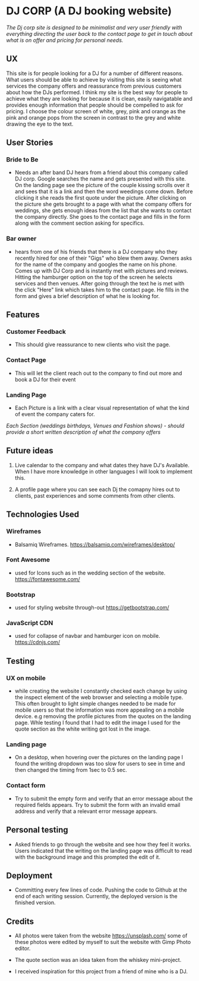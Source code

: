 # DJ CORP (A DJ booking website) 

*The Dj corp site is designed to be minimalist and very user friendly with everything directing the user back to the contact page to get in touch about what is on offer and pricing for personal needs.*

## UX

This site is for people looking for a DJ for a number of different reasons. What users should be able to achieve by visiting this site is seeing what services the company offers and reassurance from previous customers about how the DJs performed.
I think my site is the best way for people to achieve what they are looking for because it is clean, easily navigatable and provides enough information that people should be compelled to ask for pricing. I choose the colour screen of white, grey, pink and orange as the pink and orange pops from the screen in contrast to the grey and white drawing the eye to the text. 

## User Stories

### Bride to Be 
- Needs an after band DJ hears from a friend about this company called DJ corp. Google searches the name and gets presented with this site. On the landing page see the picture of the couple kissing scrolls over it and sees that it is a link and then the word weedings come down. Before clicking it she reads the first quote under the picture. After clicking on the picture she gets brought to a page with what the company offers for weddings, she gets enough ideas from the list that she wants to contact the company directly. She goes to the contact page and fills in the form along with the comment section asking for specifics.

### Bar owner 
- hears from one of his friends that there is a DJ company who they recently hired for one of their "Gigs" who blew them away.
Owners asks for the name of the company and googles the name on his phone. Comes up with DJ Corp and is instantly met with pictures and reviews. Hitting the hamburger option on the top of the screen he selects services and then venues. After going through the text he is met with the click "Here" link which takes him to the contact page. He fills in the form and gives a brief description of what he is looking for.

## Features

### Customer Feedback 
- This should give reassurance to new clients who visit the page.

### Contact Page 
- This will let the client reach out to the company to find out more and book a DJ for their event

### Landing Page 
- Each Picture is a link with a clear visual representation of what the kind of event the company caters for.

*Each Section (weddings birthdays, Venues and Fashion shows) - should provide a short written description of what the company offers*

## Future ideas 

1. Live calendar to the company and what dates they have DJ's Available. When I have more knowledge in other languages I will look to implement this.

2. A profile page where you can see each Dj the comapny hires out to clients, past experiences and some comments from other clients.

## Technologies Used

### Wireframes 
- Balsamiq Wireframes. https://balsamiq.com/wireframes/desktop/

### Font Awesome 
- used for Icons such as in the wedding section of the website. https://fontawesome.com/

### Bootstrap 
- used for styling website through-out https://getbootstrap.com/

### JavaScript CDN 
- used for collapse of navbar and hamburger icon on mobile. https://cdnjs.com/

## Testing

### UX on mobile 
- while creating the website I constantly checked each change by using the inspect element of the web browser and selecting a mobile type. This often brought to light simple changes needed to be made for mobile users so that the information was more appealing on a mobile device. e.g removing the profile pictures from the quotes on the landing page. Whle testing I found that I had to edit the image I used for the quote section as the white writing got lost in the image. 

### Landing page 

- On a desktop, when hovering over the pictures on the landing page I found the writing dropdown was too slow for users to see in time and then changed the timing from 1sec to 0.5 sec.

### Contact form 

- Try to submit the empty form and verify that an error message about the required fields appears.
Try to submit the form with an invalid email address and verify that a relevant error message appears.

## Personal testing

- Asked friends to go through the website and see how they feel it works. Users indicated that the writing on the landing page was difficult to read with the background image and this prompted the edit of it.

## Deployment

- Committing every few lines of code. Pushing the code to Github at the end of each writing session. 
Currently, the deployed version is the finished version.


## Credits

- All photos were taken from the website https://unsplash.com/ some of these photos were edited by myself to suit the website with Gimp Photo editor.

- The quote section was an idea taken from the whiskey mini-project.

- I received inspiration for this project from a friend of mine who is a DJ.
